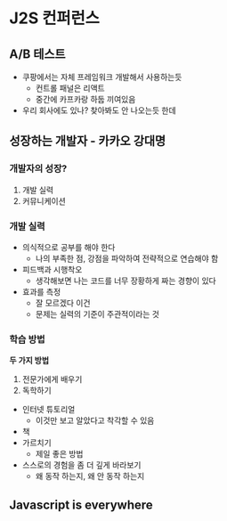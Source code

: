 # J2S 컨퍼런스
## A/B 테스트
- 쿠팡에서는 자체 프레임워크 개발해서 사용하는듯
  - 컨트롤 패널은 리액트
  - 중간에 카프카랑 하둡 끼여있음
- 우리 회사에도 있나? 찾아봐도 안 나오는듯 한데

## 성장하는 개발자 - 카카오 강대명
### 개발자의 성장?
1. 개발 실력
2. 커뮤니케이션

### 개발 실력
- 의식적으로 공부를 해야 한다
  - 나의 부족한 점, 강점을 파악하여 전략적으로 연습해야 함
- 피드백과 시행착오
  - 생각해보면 나는 코드를 너무 장황하게 짜는 경향이 있다
- 효과를 측정
  - 잘 모르겠다 이건
  - 문제는 실력의 기준이 주관적이라는 것

### 학습 방법

**두 가지 방법**

1. 전문가에게 배우기
2. 독학하기
  - 인터넷 튜토리얼
    - 이것만 보고 알았다고 착각할 수 있음
  - 책
  - 가르치기
    - 제일 좋은 방법
  - 스스로의 경험을 좀 더 깊게 바라보기
    - 왜 동작 하는지, 왜 안 동작 하는지


## Javascript is everywhere
